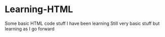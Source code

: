 # Learning-HTML
Some basic HTML code stuff I have been learning
Still very basic stuff but learning as I go forward
